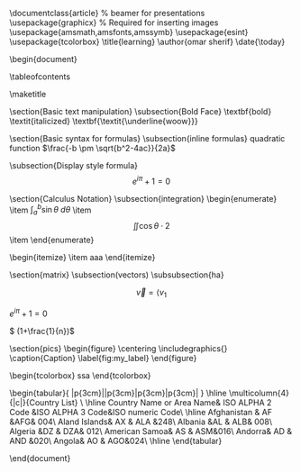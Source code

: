 \documentclass{article} % beamer for presentations
\usepackage{graphicx} % Required for inserting images
\usepackage{amsmath,amsfonts,amssymb}
\usepackage{esint}
\usepackage{tcolorbox}
\title{learning}
\author{omar sherif}
\date{\today}






\begin{document}

\tableofcontents

\maketitle

\section{Basic text manipulation}
\subsection{Bold Face}
\textbf{bold}
\textit{italicized}
\textbf{\textit{\underline{woow}}}

\section{Basic syntax for formulas}
\subsection{inline formulas}
quadratic function $\frac{-b \pm \sqrt{b^2-4ac}}{2a}$

\subsection{Display style formula}
$$ e^{i\pi}+1=0$$

\section{Calculus Notation}
\subsection{integration}
\begin{enumerate}
    \item $\int_{a}^{b} \sin{\theta}\ d\theta$
    \item $$ \iint{\cos{\theta}\cdot 2}$$
    \item 
\end{enumerate}

\begin{itemize}
    \item aaa
\end{itemize}

\section{matrix}
\subsection(vectors)
\subsubsection{ha}

$$\vec{v} = \langle v_1$$

$e^{i\pi}+1=0$

$ (1+\frac{1}{n})$


\section{pics}
\begin{figure}
    \centering
    \includegraphics{}
    \caption{Caption}
    \label{fig:my_label}
\end{figure}



\begin{tcolorbox}
ssa
\end{tcolorbox}


\begin{tabular}{ |p{3cm}||p{3cm}|p{3cm}|p{3cm}|  }
 \hline
 \multicolumn{4}{|c|}{Country List} \\
 \hline
 Country Name     or Area Name& ISO ALPHA 2 Code &ISO ALPHA 3 Code&ISO numeric Code\\
 \hline
 Afghanistan   & AF    &AFG&   004\\
 Aland Islands&   AX  & ALA   &248\\
 Albania &AL & ALB&  008\\
 Algeria    &DZ & DZA&  012\\
 American Samoa&   AS  & ASM&016\\
 Andorra& AD  & AND   &020\\
 Angola& AO  & AGO&024\\
 \hline
\end{tabular}

\end{document}

